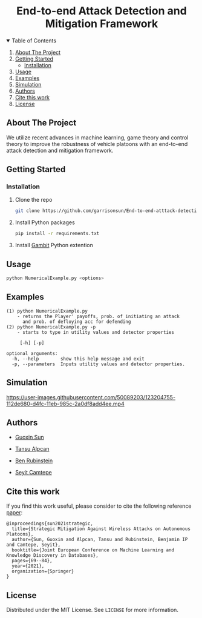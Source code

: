 <!-- PROJECT LOGO -->
<br />
<p align="center">
  <h1 align="center">End-to-end Attack Detection and Mitigation Framework</h1>
<p align="center">
  
  <details open="open">
  <summary>Table of Contents</summary>
  <ol>
      <li><a href="#about-the-project">About The Project</a></li>
      <li>
      <a href="#getting-started">Getting Started</a>
      <ul>
        <li><a href="#installation">Installation</a></li>
      </ul>
    </li>
    <li><a href="#usage">Usage</a></li>
    <li><a href="#examples">Examples</a></li>
    <li><a href="#simulation">Simulation</a></li>
    <li><a href="#authors">Authors</a></li>
    <li><a href="#cite-this-work">Cite this work</a></li>
    <li><a href="#license">License</a></li>
   </ol> 
</details>



<!-- ABOUT THE PROJECT -->
## About The Project
We utilize recent advances in machine learning, game theory and control theory to improve the robustness of vehicle platoons with an end-to-end attack detection and mitigation framework.

<!-- GETTING STARTED -->
## Getting Started

### Installation
1. Clone the repo
   ```sh
   git clone https://github.com/garrisonsun/End-to-end-atttack-detection-and-mitigation-framework.git
   ```
2. Install Python packages
   ```sh
   pip install -r requirements.txt
   ```
3. Install [Gambit](https://gambitproject.readthedocs.io/en/latest/build.html) Python extention 
  
<!-- USAGE EXAMPLES -->
## Usage
   
  ```sh
  python NumericalExample.py <options>
  ```
## Examples
  ```
  (1) python NumericalExample.py
      - returns the Player' payoffs, prob. of initiating an attack 
        and prob. of defloying acc for defending 
  (2) python NumericalExample.py -p
      - starts to type in utility values and detector properties
    
       [-h] [-p]

  optional arguments:
    -h, --help        show this help message and exit
    -p, --parameters  Inputs utility values and detector properties.
  ```  
  
## Simulation

https://user-images.githubusercontent.com/50089203/123204755-112de680-d4fc-11eb-985c-2a0df8add4ee.mp4

## Authors
- [Guoxin Sun](https://electrical.eng.unimelb.edu.au/people/research-students)

- [Tansu Alpcan](https://findanexpert.unimelb.edu.au/profile/425318-tansu-alpcan)

- [Ben Rubinstein](https://findanexpert.unimelb.edu.au/profile/20074-ben-rubinstein)
  
- [Seyit Camtepe](https://people.csiro.au/C/S/Seyit-Camtepe)

## Cite this work
If you find this work useful, please consider to cite the following reference [paper](https://link.springer.com/chapter/10.1007/978-3-030-86514-6_5):
```
@inproceedings{sun2021strategic,
  title={Strategic Mitigation Against Wireless Attacks on Autonomous Platoons},
  author={Sun, Guoxin and Alpcan, Tansu and Rubinstein, Benjamin IP and Camtepe, Seyit},
  booktitle={Joint European Conference on Machine Learning and Knowledge Discovery in Databases},
  pages={69--84},
  year={2021},
  organization={Springer}
}
```
<!-- LICENSE -->
## License

Distributed under the MIT License. See `LICENSE` for more information.

